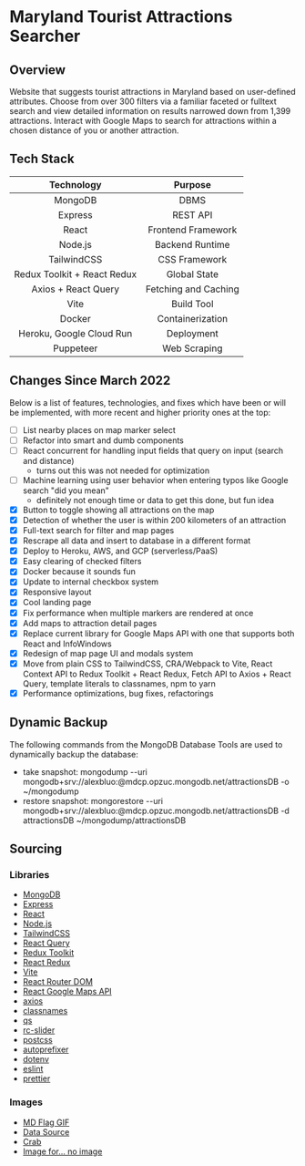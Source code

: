 # Maryland Tourist Attractions Searcher

## Overview

Website that suggests tourist attractions in Maryland based on user-defined attributes. Choose from over 300 filters via a familiar faceted or fulltext search and view detailed information on results narrowed down from 1,399 attractions. Interact with Google Maps to search for attractions within a chosen distance of you or another attraction.

## Tech Stack

|         Technology          |       Purpose        |
| :-------------------------: | :------------------: |
|           MongoDB           |         DBMS         |
|           Express           |       REST API       |
|            React            |  Frontend Framework  |
|           Node.js           |   Backend Runtime    |
|         TailwindCSS         |    CSS Framework     |
| Redux Toolkit + React Redux |     Global State     |
|     Axios + React Query     | Fetching and Caching |
|            Vite             |      Build Tool      |
|           Docker            |   Containerization   |
|  Heroku, Google Cloud Run   |      Deployment      |
|          Puppeteer          |     Web Scraping     |

## Changes Since March 2022

Below is a list of features, technologies, and fixes which have been or will be implemented, with more recent and higher priority ones at the top:

- [ ] List nearby places on map marker select
- [ ] Refactor into smart and dumb components
- [ ] React concurrent for handling input fields that query on input (search and distance)
  - turns out this was not needed for optimization
- [ ] Machine learning using user behavior when entering typos like Google search "did you mean"
  - definitely not enough time or data to get this done, but fun idea
- [x] Button to toggle showing all attractions on the map
- [x] Detection of whether the user is within 200 kilometers of an attraction
- [x] Full-text search for filter and map pages
- [x] Rescrape all data and insert to database in a different format
- [x] Deploy to Heroku, AWS, and GCP (serverless/PaaS)
- [x] Easy clearing of checked filters
- [x] Docker because it sounds fun
- [x] Update to internal checkbox system
- [x] Responsive layout
- [x] Cool landing page
- [x] Fix performance when multiple markers are rendered at once
- [x] Add maps to attraction detail pages
- [x] Replace current library for Google Maps API with one that supports both React and InfoWindows
- [x] Redesign of map page UI and modals system
- [x] Move from plain CSS to TailwindCSS, CRA/Webpack to Vite, React Context API to Redux Toolkit + React Redux, Fetch API to Axios + React Query, template literals to classnames, npm to yarn
- [x] Performance optimizations, bug fixes, refactorings

## Dynamic Backup

The following commands from the MongoDB Database Tools are used to dynamically backup the database:

- take snapshot: mongodump --uri mongodb+srv://alexbluo:@mdcp.opzuc.mongodb.net/attractionsDB -o ~/mongodump
- restore snapshot: mongorestore --uri mongodb+srv://alexbluo:@mdcp.opzuc.mongodb.net/attractionsDB -d attractionsDB ~/mongodump/attractionsDB

## Sourcing

### Libraries

- [MongoDB](https://www.mongodb.com/docs/)
- [Express](https://expressjs.com/en/starter/installing.html)
- [React](https://reactjs.org/docs/getting-started.html)
- [Node.js](https://nodejs.org/en/docs/)
- [TailwindCSS](https://tailwindcss.com/docs/installation)
- [React Query](https://react-query.tanstack.com/overview)
- [Redux Toolkit](https://redux-toolkit.js.org/introduction/getting-started)
- [React Redux](https://react-redux.js.org/introduction/getting-started)
- [Vite](https://vitejs.dev/guide/)
- [React Router DOM](https://reactrouter.com/docs/en/v6)
- [React Google Maps API](https://react-google-maps-api-docs.netlify.app/)
- [axios](https://axios-http.com/docs/intro)
- [classnames](https://github.com/JedWatson/classnames)
- [qs](https://github.com/ljharb/qs)
- [rc-slider](https://github.com/schrodinger/rc-slider)
- [postcss](https://github.com/postcss/postcss)
- [autoprefixer](https://github.com/postcss/autoprefixer)
- [dotenv](https://github.com/motdotla/dotenv)
- [eslint](https://eslint.org/docs/user-guide/configuring/)
- [prettier](https://prettier.io/docs/en/index.html)

### Images

- [MD Flag GIF](https://giphy.com/gifs/flag-state-baltimore-l0MrFpI94esUsTbIA)
- [Data Source](https://www.visitmaryland.org/things-to-do/attractions)
- [Crab](https://www.google.com/url?sa=i&url=https%3A%2F%2Fwww.seekpng.com%2Fipng%2Fu2q8w7q8o0y3a9w7_seafood-graphic-royalty-free-sad-huge-sad-crab%2F&psig=AOvVaw2jx0wHz9fOfhmNjyJzsKxc&ust=1651669215591000&source=images&cd=vfe&ved=0CAwQjRxqFwoTCJjBjbmxw_cCFQAAAAAdAAAAABAD)
- [Image for... no image](https://depositphotos.com/vector-images/no-image-available.html)
